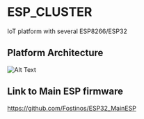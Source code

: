 # ESP_CLUSTER
IoT platform with several ESP8266/ESP32

## Platform Architecture
![Alt Text](https://github.com/Fostinos/ESP_CLUSTER/file/platform.png)

## Link to Main ESP firmware
https://github.com/Fostinos/ESP32_MainESP